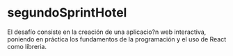 # segundoSprintHotel
El desafío consiste en la creación de una aplicacio?n web interactiva, poniendo en práctica los fundamentos de la programación y el uso de React como líbreria.
